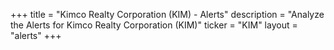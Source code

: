 +++
title = "Kimco Realty Corporation (KIM) - Alerts"
description = "Analyze the Alerts for Kimco Realty Corporation (KIM)"
ticker = "KIM"
layout = "alerts"
+++

